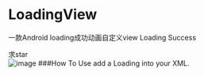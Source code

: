 # LoadingView
一款Android loading成功动画自定义view  Loading Success

求star  
![image](https://github.com/githubwing/LoadingView/raw/master/perview.gif)
###How To Use
add a Loading into your XML.
